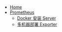 - [Home](/)
- [Prometheus](prometheus/)
  - [Docker 安装 Server](prometheus/docker-install-server.md)
  - [多机器部署 Exporter](prometheus/ansible-multiple-install-exporter.md)
